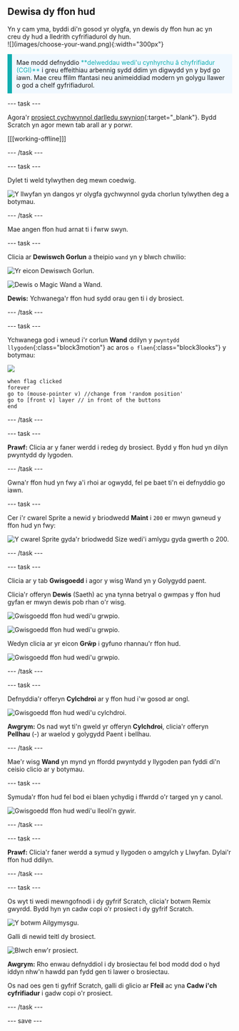 ## Dewisa dy ffon hud

<div style="display: flex; flex-wrap: wrap">
<div style="flex-basis: 200px; flex-grow: 1; margin-right: 15px;">
Yn y cam yma, byddi di'n gosod yr olygfa, yn dewis dy ffon hun ac yn creu dy hud a lledrith cyfrifiadurol dy hun.
  
</div>
<div>
![](images/choose-your-wand.png){:width="300px"}
</div>
</div>

<p style="border-left: solid; border-width:10px; border-color: #0faeb0; background-color: aliceblue; padding: 10px;">
Mae modd defnyddio <span style="color: #0faeb0">**delweddau wedi'u cynhyrchu â chyfrifiadur (CGI)**</span> i greu effeithiau arbennig sydd ddim yn digwydd yn y byd go iawn. Mae creu ffilm ffantasi neu animeiddiad modern yn golygu llawer o god a chelf gyfrifiadurol.
</p>

--- task ---

Agora'r [prosiect cychwynnol darlledu swynion](https://scratch.mit.edu/projects/518441891/editor){:target="_blank"}. Bydd Scratch yn agor mewn tab arall ar y porwr.

[[[working-offline]]]

--- /task ---

--- task ---

Dylet ti weld tylwythen deg mewn coedwig.

![Y llwyfan yn dangos yr olygfa gychwynnol gyda chorlun tylwythen deg a botymau.](images/starter-project.png)

--- /task ---

Mae angen ffon hud arnat ti i fwrw swyn.

--- task ---

Clicia ar **Dewiswch Gorlun** a theipio `wand` yn y blwch chwilio:

![Yr eicon Dewiswch Gorlun.](images/choose-a-sprite.png)

![Dewis o Magic Wand a Wand.](images/wand-sprite-options.png)

**Dewis:** Ychwanega'r ffon hud sydd orau gen ti i dy brosiect.

--- /task ---

--- task ---

Ychwanega god i wneud i'r corlun **Wand** ddilyn y `pwyntydd llygoden`{:class="block3motion"} ac aros `o flaen`{:class="block3looks"} y botymau:

![](images/wand-sprite-icon.png)

```blocks3
when flag clicked
forever
go to (mouse-pointer v) //change from 'random position'     
go to [front v] layer // in front of the buttons
end
```

--- /task ---

--- task ---

**Prawf:** Clicia ar y faner werdd i redeg dy brosiect. Bydd y ffon hud yn dilyn pwyntydd dy lygoden.

--- /task ---

Gwna'r ffon hud yn fwy a'i rhoi ar ogwydd, fel pe baet ti'n ei defnyddio go iawn.

--- task ---

Cer i'r cwarel Sprite a newid y briodwedd **Maint** i `200` er mwyn gwneud y ffon hud yn fwy:

![Y cwarel Sprite gyda'r briodwedd Size wedi'i amlygu gyda gwerth o 200.](images/size-property.png)

--- /task ---

--- task ---

Clicia ar y tab **Gwisgoedd** i agor y wisg Wand yn y Golygydd paent.

Clicia'r offeryn **Dewis** (Saeth) ac yna tynna betryal o gwmpas y ffon hud gyfan er mwyn dewis pob rhan o'r wisg.

![Gwisgoedd ffon hud wedi'u grwpio.](images/the-select-tool.png)

![Gwisgoedd ffon hud wedi'u grwpio.](images/grouped-costumes.png)

Wedyn clicia ar yr eicon **Grŵp** i gyfuno rhannau'r ffon hud.

![Gwisgoedd ffon hud wedi'u grwpio.](images/group-icon.png)

--- /task ---

--- task ---

Defnyddia'r offeryn **Cylchdroi** ar y ffon hud i'w gosod ar ongl.

![Gwisgoedd ffon hud wedi'u cylchdroi.](images/rotated-wands.png)

**Awgrym:** Os nad wyt ti'n gweld yr offeryn **Cylchdroi**, clicia'r offeryn **Pellhau** (-) ar waelod y golygydd Paent i bellhau.

--- /task ---

Mae'r wisg **Wand** yn mynd yn ffordd pwyntydd y llygoden pan fyddi di'n ceisio clicio ar y botymau.

--- task ---

Symuda'r ffon hud fel bod ei blaen ychydig i ffwrdd o'r targed yn y canol.

![Gwisgoedd ffon hud wedi'u lleoli'n gywir.](images/positioned-wands.png)

--- /task ---

--- task ---

**Prawf:** Clicia'r faner werdd a symud y llygoden o amgylch y Llwyfan. Dylai'r ffon hud ddilyn.

--- /task ---

--- task ---

Os wyt ti wedi mewngofnodi i dy gyfrif Scratch, clicia'r botwm Remix gwyrdd. Bydd hyn yn cadw copi o'r prosiect i dy gyfrif Scratch.

![Y botwm Ailgymysgu.](images/remix-button.png)

Galli di newid teitl dy brosiect.

![Blwch enw'r prosiect.](images/project-name.png)

**Awgrym:** Rho enwau defnyddiol i dy brosiectau fel bod modd dod o hyd iddyn nhw'n hawdd pan fydd gen ti lawer o brosiectau.

Os nad oes gen ti gyfrif Scratch, galli di glicio ar **Ffeil** ac yna **Cadw i'ch cyfrifiadur** i gadw copi o'r prosiect.

--- /task ---

--- save ---
